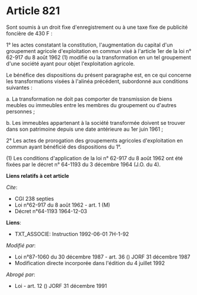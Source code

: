 # Article 821

Sont soumis à un droit fixe d'enregistrement ou à une taxe fixe de publicité foncière de 430 F :

1° les actes constatant la constitution, l'augmentation du capital d'un groupement agricole d'exploitation en commun visé à
l'article 1er de la loi n° 62-917 du 8 août 1962 (1) modifié ou la transformation en un tel groupement d'une société ayant
pour objet l'exploitation agricole.

Le bénéfice des dispositions du présent paragraphe est, en ce qui concerne les transformations visées à l'alinéa précédent,
subordonné aux conditions suivantes :

a. La transformation ne doit pas comporter de transmission de biens meubles ou immeubles entre les membres du groupement ou
d'autres personnes ;

b. Les immeubles appartenant à la société transformée doivent se trouver dans son patrimoine depuis une date antérieure au
1er juin 1961 ;

2° Les actes de prorogation des groupements agricoles d'exploitation en commun ayant bénéficié des dispositions du 1°.

(1) Les conditions d'application de la loi n° 62-917 du 8 août 1962 ont été fixées par le décret n° 64-1193 du 3 décembre
1964 (J.O. du 4).

**Liens relatifs à cet article**

_Cite_:

  - CGI 238 septies
  - Loi n°62-917 du 8 août 1962 - art. 1 (M)
  - Décret n°64-1193 1964-12-03

**Liens**:

  - TXT_ASSOCIE: Instruction 1992-06-01 7H-1-92

_Modifié par_:

  - Loi n°87-1060 du 30 décembre 1987 - art. 36 () JORF 31 décembre 1987
  - Modification directe incorporée dans l'édition du 4 juillet 1992

_Abrogé par_:

  - Loi - art. 12 () JORF 31 décembre 1991
